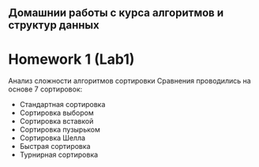 ## Домашнии работы с курса алгоритмов и структур данных

# Homework 1 (Lab1)
Анализ сложности алгоритмов сортировки
Сравнения проводились на основе 7 сортировок:
* Стандартная сортировка
* Сортировка выбором
* Сортировка вставкой
* Сортировка пузырьком
* Сортировка Шелла
* Быстрая сортировка
* Турнирная сортировка


